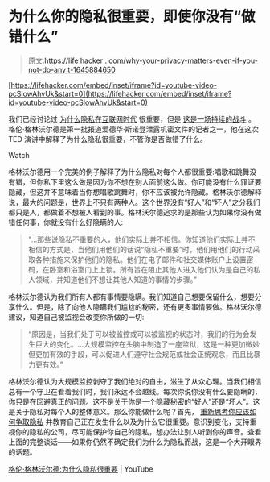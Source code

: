 # 为什么你的隐私很重要，即使你没有“做错什么”

> 原文:[https://life hacker . com/why-your-privacy-matters-even-if-you-not-do-any t-1645884650](https://lifehacker.com/why-your-privacy-matters-even-if-youre-not-doing-anyt-1645884650)

 [https://lifehacker.com/embed/inset/iframe?id=youtube-video-pcSlowAhvUk&start=0](https://lifehacker.com/embed/inset/iframe?id=youtube-video-pcSlowAhvUk&start=0) 

我们已经讨论过 [为什么隐私在互联网时代](https://lifehacker.com/why-you-should-care-about-and-defend-your-privacy-5904966) 很重要，但是 [这是一场持续的战斗](http://lifehacker.com/plenty-to-hide-5918171) 。格伦·格林沃尔德是第一批报道爱德华·斯诺登泄露机密文件的记者之一，他在这次 TED 演讲中解释了为什么隐私很重要，不管你是否做错了什么。

Watch

格林沃尔德用一个完美的例子解释了为什么隐私对每个人都很重要:唱歌和跳舞没有错，但你私下里这么做是因为你不想在别人面前这么做。你可能没有什么罪证要隐藏，但这并不意味着当你想唱歌跳舞时，你不应该被允许隐藏。格林沃尔德解释说，最大的问题是，世界上不只有两种人。这个世界没有“好人”和“坏人”之分我们都只是人，都做着不想被人看到的事。格林沃尔德追求的是那些认为如果你没有做错任何事，你就没有什么好隐瞒的人:

> "...那些说隐私不重要的人，他们实际上并不相信。你知道他们实际上并不相信的方式是，当他们用他们的话说“隐私不重要”时，他们用他们的行动采取各种措施来保护他们的隐私。他们在电子邮件和社交媒体账户上设置密码，在卧室和浴室门上上锁。所有旨在阻止其他人进入他们认为是自己的私人领域，并知道他们不想让其他人知道的事情的步骤。”

格林沃尔德认为我们所有人都有事情要隐瞒。我们知道自己想要保留什么，想要分享什么。但是，除了向他人隐瞒我们尴尬的秘密，还有更多事情要做。格林沃尔德建议，知道自己被监视会改变你所做的一切:

> “原因是，当我们处于可以被监控或可以被监视的状态时，我们的行为会发生巨大的变化。...大规模监控在头脑中制造了一座监狱，这是一种更加微妙但更加有效的手段，可以促进人们遵守社会规范或社会正统观念，而且比暴力更有效。”

格林沃尔德认为大规模监控剥夺了我们绝对的自由，滋生了从众心理。当我们相信总有一个守卫在看着我们时，我们永远不会越线。每次你说你没有什么要隐瞒的，你只是在回避真正的问题。这不是关于你是一个隐藏秘密的“好人”还是“坏人”。这是关于隐私对每个人的整体意义。那么你能做什么呢？首先， [重新思考你应该如何争取隐私](https://lifehacker.com/we-need-to-re-think-how-we-fight-for-privacy-1582572323) 并教育自己正在发生什么以及为什么它很重要。意识到变化，支持重视你的隐私的公司，尽可能保护你自己的隐私，想办法让别人听到你的声音。查看上面的完整谈话——如果你仍然不确定我们为什么为隐私而战，这是一个大开眼界的话题。

[格伦·格林沃尔德:为什么隐私很重要](https://www.youtube.com/watch?v=pcSlowAhvUk) | YouTube